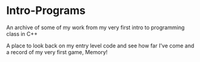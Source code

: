 # Intro-Programs
An archive of some of my work from my very first intro to programming class in C++

A place to look back on my entry level code and see how far I've come and a record of my very first game, Memory!
